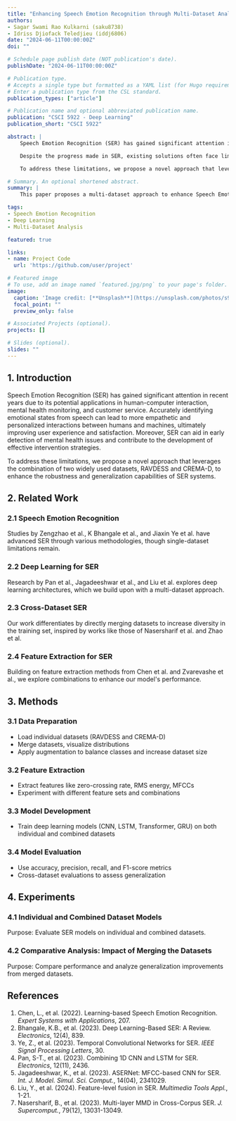 ```yaml
---
title: "Enhancing Speech Emotion Recognition through Multi-Dataset Analysis and Deep Learning"
authors:
- Sagar Swami Rao Kulkarni (saku8738)
- Idriss Djiofack Teledjieu (iddj6806)
date: "2024-06-11T00:00:00Z"
doi: ""

# Schedule page publish date (NOT publication's date).
publishDate: "2024-06-11T00:00:00Z"

# Publication type.
# Accepts a single type but formatted as a YAML list (for Hugo requirements).
# Enter a publication type from the CSL standard.
publication_types: ["article"]

# Publication name and optional abbreviated publication name.
publication: "CSCI 5922 - Deep Learning"
publication_short: "CSCI 5922"

abstract: |
    Speech Emotion Recognition (SER) has gained significant attention in recent years due to its potential applications in human-computer interaction, mental health monitoring, and customer service. Accurately identifying emotional states from speech can lead to more empathetic and personalized interactions between humans and machines, ultimately improving user experience and satisfaction. Moreover, SER can aid in early detection of mental health issues and contribute to the development of effective intervention strategies.

    Despite the progress made in SER, existing solutions often face limitations such as lack of generalization across different datasets, languages, and recording conditions. Many studies focus on a single dataset, which may not capture the full range of emotional expressions and acoustic variability present in real-world scenarios. Furthermore, the performance of SER systems can be hindered by the limited size and diversity of the training data, as well as the inherent subjectivity in emotion annotation.

    To address these limitations, we propose a novel approach that leverages the combination of two widely used datasets, RAVDESS and CREMA-D, to enhance the robustness and generalization capabilities of SER systems. By merging these datasets, we aim to capture a broader range of emotional expressions and acoustic characteristics, enabling the development of a more comprehensive and reliable SER model. We will explore various feature extraction methods and develop a deep learning model that can effectively learn from the merged dataset. Our proposed solution is expected to outperform single-dataset approaches and exhibit improved cross-dataset generalization.

# Summary. An optional shortened abstract.
summary: |
    This paper proposes a multi-dataset approach to enhance Speech Emotion Recognition (SER) using deep learning. By merging the RAVDESS and CREMA-D datasets, we capture a broader range of emotional expressions and acoustic characteristics, aiming to improve model robustness and cross-dataset generalization.

tags:
- Speech Emotion Recognition
- Deep Learning
- Multi-Dataset Analysis

featured: true

links:
- name: Project Code
  url: 'https://github.com/user/project'

# Featured image
# To use, add an image named `featured.jpg/png` to your page's folder. 
image:
  caption: 'Image credit: [**Unsplash**](https://unsplash.com/photos/s9CC2SKySJM)'
  focal_point: ""
  preview_only: false

# Associated Projects (optional).
projects: []

# Slides (optional).
slides: ""
---
```


## 1. Introduction
Speech Emotion Recognition (SER) has gained significant attention in recent years due to its potential applications in human-computer interaction, mental health monitoring, and customer service. Accurately identifying emotional states from speech can lead to more empathetic and personalized interactions between humans and machines, ultimately improving user experience and satisfaction. Moreover, SER can aid in early detection of mental health issues and contribute to the development of effective intervention strategies.

To address these limitations, we propose a novel approach that leverages the combination of two widely used datasets, RAVDESS and CREMA-D, to enhance the robustness and generalization capabilities of SER systems.

## 2. Related Work

### 2.1 Speech Emotion Recognition
Studies by Zengzhao et al., K Bhangale et al., and Jiaxin Ye et al. have advanced SER through various methodologies, though single-dataset limitations remain.

### 2.2 Deep Learning for SER
Research by Pan et al., Jagadeeshwar et al., and Liu et al. explores deep learning architectures, which we build upon with a multi-dataset approach.

### 2.3 Cross-Dataset SER
Our work differentiates by directly merging datasets to increase diversity in the training set, inspired by works like those of Nasersharif et al. and Zhao et al.

### 2.4 Feature Extraction for SER
Building on feature extraction methods from Chen et al. and Zvarevashe et al., we explore combinations to enhance our model's performance.

## 3. Methods

### 3.1 Data Preparation
- Load individual datasets (RAVDESS and CREMA-D)
- Merge datasets, visualize distributions
- Apply augmentation to balance classes and increase dataset size

### 3.2 Feature Extraction
- Extract features like zero-crossing rate, RMS energy, MFCCs
- Experiment with different feature sets and combinations

### 3.3 Model Development
- Train deep learning models (CNN, LSTM, Transformer, GRU) on both individual and combined datasets

### 3.4 Model Evaluation
- Use accuracy, precision, recall, and F1-score metrics
- Cross-dataset evaluations to assess generalization

## 4. Experiments

### 4.1 Individual and Combined Dataset Models
Purpose: Evaluate SER models on individual and combined datasets.

### 4.2 Comparative Analysis: Impact of Merging the Datasets
Purpose: Compare performance and analyze generalization improvements from merged datasets.

## References
1. Chen, L., et al. (2022). Learning-based Speech Emotion Recognition. *Expert Systems with Applications*, 207.
2. Bhangale, K.B., et al. (2023). Deep Learning-Based SER: A Review. *Electronics*, 12(4), 839.
3. Ye, Z., et al. (2023). Temporal Convolutional Networks for SER. *IEEE Signal Processing Letters*, 30.
4. Pan, S-T., et al. (2023). Combining 1D CNN and LSTM for SER. *Electronics*, 12(11), 2436.
5. Jagadeeshwar, K., et al. (2023). ASERNet: MFCC-based CNN for SER. *Int. J. Model. Simul. Sci. Comput.*, 14(04), 2341029.
6. Liu, Y., et al. (2024). Feature-level fusion in SER. *Multimedia Tools Appl.*, 1-21.
7. Nasersharif, B., et al. (2023). Multi-layer MMD in Cross-Corpus SER. *J. Supercomput.*, 79(12), 13031-13049.
